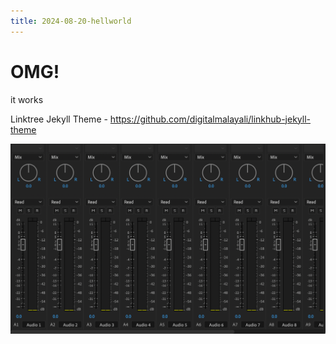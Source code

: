 ```yaml
---
title: 2024-08-20-hellworld
---
```

# OMG!

it works

Linktree Jekyll Theme - https://github.com/digitalmalayali/linkhub-jekyll-theme



![blah blash](/assets/uploads/expanded.png "Testing Image")
